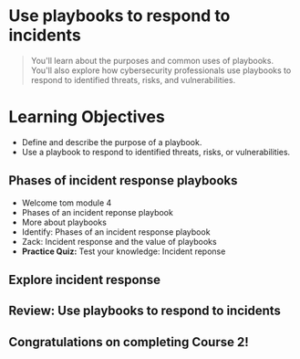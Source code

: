 # Use playbooks to respond to incidents
> You'll learn about the purposes and common uses of playbooks. You'll also explore how cybersecurity professionals use playbooks to respond to identified threats, risks, and vulnerabilities.
# Learning Objectives
- Define and describe the purpose of a playbook.
- Use a playbook to respond to identified threats, risks, or vulnerabilities.
## Phases of incident response playbooks
- Welcome tom module 4
- Phases of an incident reponse playbook
- More about playbooks
- Identify: Phases of an incident response playbook
- Zack: Incident response and the value of playbooks
- **Practice Quiz:** Test your knowledge: Incident reponse
## Explore incident response
## Review: Use playbooks to respond to incidents
## Congratulations on completing Course 2!
